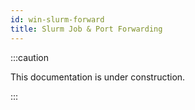 ```yaml
---
id: win-slurm-forward
title: Slurm Job & Port Forwarding
---
```


:::caution

This documentation is under construction.

:::
